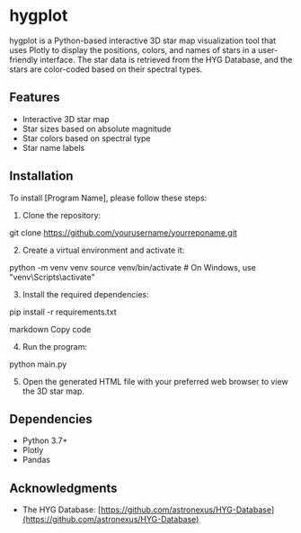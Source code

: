 # hygplot

hygplot is a Python-based interactive 3D star map visualization tool that uses Plotly to display the positions, colors, and names of stars in a user-friendly interface. The star data is retrieved from the HYG Database, and the stars are color-coded based on their spectral types.

## Features

- Interactive 3D star map
- Star sizes based on absolute magnitude
- Star colors based on spectral type
- Star name labels

## Installation

To install [Program Name], please follow these steps:

1. Clone the repository:

git clone https://github.com/yourusername/yourreponame.git

2. Create a virtual environment and activate it:

python -m venv venv
source venv/bin/activate # On Windows, use "venv\Scripts\activate"

3. Install the required dependencies:

pip install -r requirements.txt

markdown
Copy code

4. Run the program:

python main.py

5. Open the generated HTML file with your preferred web browser to view the 3D star map.

## Dependencies

- Python 3.7+
- Plotly
- Pandas

## Acknowledgments

- The HYG Database: [https://github.com/astronexus/HYG-Database](https://github.com/astronexus/HYG-Database)